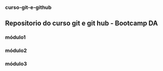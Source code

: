 ### curso-git-e-github


## Repositorio do curso git e git hub -  Bootcamp DA

### módulo1
### módulo2
### módulo3


